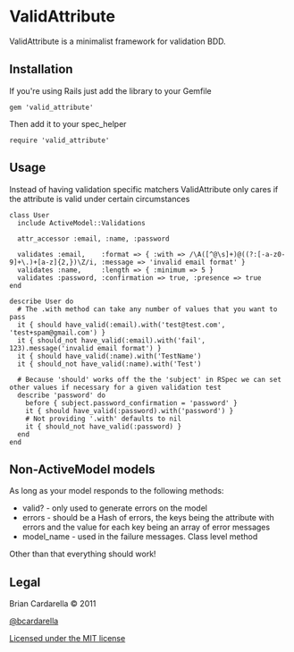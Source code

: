 # ValidAttribute #

ValidAttribute is a minimalist framework for validation BDD.

## Installation ##

If you're using Rails just add the library to your Gemfile

    gem 'valid_attribute'

Then add it to your spec_helper

    require 'valid_attribute'

## Usage ##

Instead of having validation specific matchers ValidAttribute only cares if the attribute is valid under certain circumstances

    class User
      include ActiveModel::Validations

      attr_accessor :email, :name, :password

      validates :email,    :format => { :with => /\A([^@\s]+)@((?:[-a-z0-9]+\.)+[a-z]{2,})\Z/i, :message => 'invalid email format' }
      validates :name,     :length => { :minimum => 5 }
      validates :password, :confirmation => true, :presence => true
    end

    describe User do
      # The .with method can take any number of values that you want to pass
      it { should have_valid(:email).with('test@test.com', 'test+spam@gmail.com') }
      it { should_not have_valid(:email).with('fail', 123).message('invalid email format') }
      it { should have_valid(:name).with('TestName')
      it { should_not have_valid(:name).with('Test')

      # Because 'should' works off the the 'subject' in RSpec we can set other values if necessary for a given validation test
      describe 'password' do
        before { subject.password_confirmation = 'password' }
        it { should have_valid(:password).with('password') }
        # Not providing '.with' defaults to nil
        it { should_not have_valid(:password) }
      end
    end

## Non-ActiveModel models ##

As long as your model responds to the following methods:

* valid? - only used to generate errors on the model
* errors - should be a Hash of errors, the keys being the attribute with errors and the value for each key being an array of error messages
* model_name - used in the failure messages. Class level method

Other than that everything should work!

## Legal ##

Brian Cardarella &copy; 2011

[@bcardarella](http://twitter.com/bcardarella)

[Licensed under the MIT license](http://www.opensource.org/licenses/mit-license.php)
